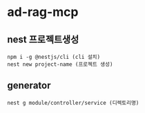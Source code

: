 # ad-rag-mcp

## nest 프로젝트생성
```
npm i -g @nestjs/cli (cli 설치)
nest new project-name (프로젝트 생성) 
```

## generator
```
nest g module/controller/service (디렉토리명)
```